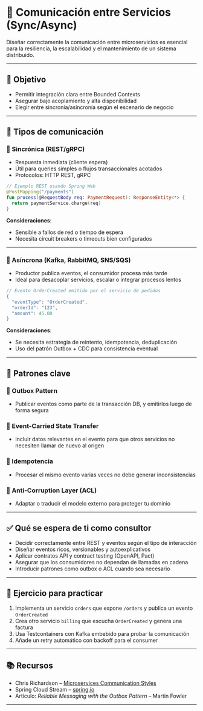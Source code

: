 # 🔄 Comunicación entre Servicios (Sync/Async)

Diseñar correctamente la comunicación entre microservicios es esencial para la resiliencia, la escalabilidad y el mantenimiento de un sistema distribuido.

---

## 🎯 Objetivo

* Permitir integración clara entre Bounded Contexts
* Asegurar bajo acoplamiento y alta disponibilidad
* Elegir entre sincronía/asíncronía según el escenario de negocio

---

## 📡 Tipos de comunicación

### 🔹 Sincrónica (REST/gRPC)

* Respuesta inmediata (cliente espera)
* Útil para queries simples o flujos transaccionales acotados
* Protocolos: HTTP REST, gRPC

```kotlin
// Ejemplo REST usando Spring Web
@PostMapping("/payments")
fun process(@RequestBody req: PaymentRequest): ResponseEntity<*> {
  return paymentService.charge(req)
}
```

**Consideraciones**:

* Sensible a fallos de red o tiempo de espera
* Necesita circuit breakers o timeouts bien configurados

---

### 🔹 Asíncrona (Kafka, RabbitMQ, SNS/SQS)

* Productor publica eventos, el consumidor procesa más tarde
* Ideal para desacoplar servicios, escalar o integrar procesos lentos

```kotlin
// Evento OrderCreated emitido por el servicio de pedidos
{
  "eventType": "OrderCreated",
  "orderId": "123",
  "amount": 45.00
}
```

**Consideraciones**:

* Se necesita estrategia de reintento, idempotencia, deduplicación
* Uso del patrón Outbox + CDC para consistencia eventual

---

## 🧰 Patrones clave

### 🔸 Outbox Pattern

* Publicar eventos como parte de la transacción DB, y emitirlos luego de forma segura

### 🔸 Event-Carried State Transfer

* Incluir datos relevantes en el evento para que otros servicios no necesiten llamar de nuevo al origen

### 🔸 Idempotencia

* Procesar el mismo evento varias veces no debe generar inconsistencias

### 🔸 Anti-Corruption Layer (ACL)

* Adaptar o traducir el modelo externo para proteger tu dominio

---

## ✅ Qué se espera de ti como consultor

* Decidir correctamente entre REST y eventos según el tipo de interacción
* Diseñar eventos ricos, versionables y autoexplicativos
* Aplicar contratos API y contract testing (OpenAPI, Pact)
* Asegurar que los consumidores no dependan de llamadas en cadena
* Introducir patrones como outbox o ACL cuando sea necesario

---

## 🧪 Ejercicio para practicar

1. Implementa un servicio `orders` que expone `/orders` y publica un evento `OrderCreated`
2. Crea otro servicio `billing` que escucha `OrderCreated` y genera una factura
3. Usa Testcontainers con Kafka embebido para probar la comunicación
4. Añade un retry automático con backoff para el consumer

---

## 📚 Recursos

* Chris Richardson – [Microservices Communication Styles](https://microservices.io/patterns/index.html)
* Spring Cloud Stream – [spring.io](https://spring.io/projects/spring-cloud-stream)
* Artículo: *Reliable Messaging with the Outbox Pattern* – Martin Fowler

---
